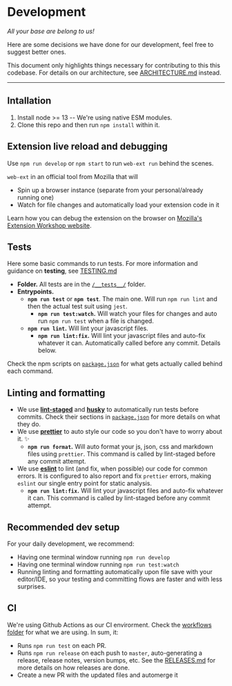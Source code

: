 # Development

_All your base are belong to us!_

Here are some decisions we have done for our development, feel free to suggest better ones.

This document only highlights things necessary for contributing to this this codebase.
For details on our architecture, see [ARCHITECTURE.md](./ARCHITECTURE.md) instead.

---

## Intallation

1. Install node >= 13 -- We're using native ESM modules.
2. Clone this repo and then run `npm install` within it.

## Extension live reload and debugging

Use `npm run develop` or `npm start` to run `web-ext run` behind the scenes.

`web-ext` in an official tool from Mozilla that will

- Spin up a browser instance (separate from your personal/already running one)
- Watch for file changes and automatically load your extension code in it

Learn how you can debug the extension on the browser on [Mozilla's Extension Workshop website](https://extensionworkshop.com/documentation/develop/debugging/).

## Tests

Here some basic commands to run tests. For more information and guidance on **testing**, see [TESTING.md](/docs/development/TESTING.md)

- **Folder.** All tests are in the [`/__tests__/`](/__tests__/) folder.
- **Entrypoints.**
  - **`npm run test`** or **`npm test`**. The main one. Will run `npm run lint` and then the actual test suit using `jest`.
    - **`npm run test:watch`.** Will watch your files for changes and auto run `npm run test` when a file is changed.
  - **`npm run lint`.** Will lint your javascript files.
    - **`npm run lint:fix`.** Will lint your javascript files and auto-fix whatever it can. Automatically called before any commit. Details below.

Check the npm scripts on [`package.json`](/package.json) for what gets actually called behind each command.

## Linting and formatting

- We use **[lint-staged](https://npm.im/lint-staged)** and **[husky](https://npm.im/husky)** to automatically run tests before commits. Check their sections in [`package.json`](/package.json) for more details on what they do.
- We use **[prettier](https://npm.im/prettier)** to auto style our code so you don't have to worry about it. ✨
  - **`npm run format`.** Will auto format your js, json, css and markdown files using `prettier`. This command is called by lint-staged before any commit attempt.
- We use **[eslint](https://npm.im/eslint)** to lint (and fix, when possible) our code for common errors. It is configured to also report and fix `prettier` errors, making `eslint` our single entry point for static analysis.
  - **`npm run lint:fix`.** Will lint your javascript files and auto-fix whatever it can. This command is called by lint-staged before any commit attempt.

## Recommended dev setup

For your daily development, we recommend:

- Having one terminal window running `npm run develop`
- Having one terminal window running `npm run test:watch`
- Running linting and formatting automatically upon file save with your editor/IDE, so your testing and committing flows are faster and with less surprises.

## CI

We're using Github Actions as our CI envirorment. Check the [workflows folder](/.github/workflows/) for what we are using. In sum, it:

- Runs `npm run test` on each PR.
- Runs `npm run release` on each push to `master`, auto-generating a release, release notes, version bumps, etc. See the [RELEASES.md](/docs/development/RELEASES.md) for more details on how releases are done.
- Create a new PR with the updated files and automerge it
